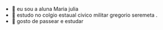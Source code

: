 - 👋 eu sou a aluna Maria julia 
- 👀 estudo no colgio estaual civico militar gregorio seremeta .
- 🌱 gosto  de passear e estudar

